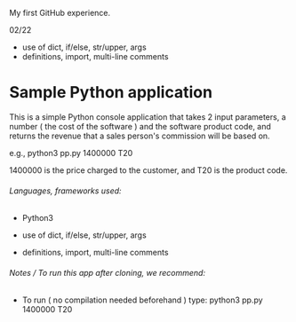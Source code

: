 My first GitHub experience.

02/22
- use of dict, if/else, str/upper, args
- definitions, import, multi-line comments


# Sample Python application

This is a  simple Python console application that takes 2 input parameters, a number ( the cost of the software ) and the software product code, and returns the revenue that a sales person's commission will be based on.

e.g., python3 pp.py 1400000 T20

1400000 is the price charged to the customer, and T20 is the product code.

###### Languages, frameworks used:

* Python3

* use of dict, if/else, str/upper, args

* definitions, import, multi-line comments

###### Notes / To run this app after cloning, we recommend:

* To run ( no compilation needed beforehand ) type: python3 pp.py 1400000 T20


